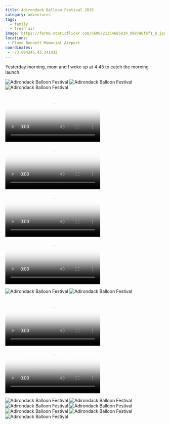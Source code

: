 ```yaml
---
title: Adirondack Balloon Festival 2015
category: adventures
tags:
  - family
  - fresh air
image: https://farm6.staticflickr.com/5690/21354685839_d98746f6f1_b.jpg
locations:
 - Floyd Bennett Memorial Airport
coordinates:
 - -73.604245,43.341432
---
```


Yesterday morning, mom and I woke up at 4:45 to catch the morning launch.

<div class="photos">
<img src="https://farm1.staticflickr.com/634/21550343211_d15c515f86_b.jpg" class="img-wide" alt="Adirondack Balloon Festival">
<img src="https://farm6.staticflickr.com/5807/20918828904_717db56fab_b.jpg" class="img-tall" alt="Adirondack Balloon Festival">
<img src="https://farm1.staticflickr.com/761/21353546370_2f2d5d8553_b.jpg" alt="Adirondack Balloon Festival">


<!-- tall video -->

<video src="https://www.flickr.com/photos/katydecorah/20920502963/play/site/48a22a95c5/" poster="https://farm6.staticflickr.com/5696/20920502963_48a22a95c5.jpg" controls="" class="img-fourths"></video> <video src="https://www.flickr.com/photos/katydecorah/20918858404/play/site/2472db735c/"  poster="https://farm1.staticflickr.com/646/20918858404_2472db735c_b.jpg" controls="" class="img-fourths"></video> <video src="https://www.flickr.com/photos/katydecorah/21354718679/play/site/9327a63bc5/" poster="https://farm1.staticflickr.com/645/21354718679_9327a63bc5_b.jpg" controls="" class="img-fourths"></video> <video src="https://www.flickr.com/photos/katydecorah/21354718809/play/site/5ff5787d3e/" poster="https://farm1.staticflickr.com/661/21354718809_5ff5787d3e_b.jpg" controls="" class="img-fourths"></video>

<img src="https://farm6.staticflickr.com/5690/21354685839_d98746f6f1_b.jpg" class="img-half" alt="Adirondack Balloon Festival">
<img src="https://farm6.staticflickr.com/5625/21541590785_96b3c90ba7_b.jpg" class="img-half" alt="Adirondack Balloon Festival">

<!-- video -->
<video src="https://www.flickr.com/photos/katydecorah/21354711029/play/hd/6e340d1a71/" poster="https://farm6.staticflickr.com/5785/21354711029_6e340d1a71_b.jpg" controls="" class="img-half"></video> <video src="https://www.flickr.com/photos/katydecorah/20920502883/play/hd/e66a945629/" poster="https://farm6.staticflickr.com/5733/20920502883_e66a945629_b.jpg" controls="" class="img-half"></video>

<img src="https://farm1.staticflickr.com/573/21530409792_3800c94419_b.jpg" class="img-half" alt="Adirondack Balloon Festival">
<img src="https://farm1.staticflickr.com/624/21541593415_41f0a236ca_b.jpg" class="img-half" alt="Adirondack Balloon Festival">


<img src="https://farm1.staticflickr.com/588/21515383966_c50d0bbeb2_b.jpg" alt="Adirondack Balloon Festival">

<img src="https://farm1.staticflickr.com/657/20920473113_94220982fd_b.jpg" class="img-wide" alt="Adirondack Balloon Festival">
<img src="https://farm6.staticflickr.com/5722/21354688239_d71ffe12f0_b.jpg" class="img-tall" alt="Adirondack Balloon Festival">

<img src="https://farm6.staticflickr.com/5835/21550339951_6aafc9820b_b.jpg" class="img-half" alt="Adirondack Balloon Festival">
<img src="https://farm6.staticflickr.com/5757/21353547320_67f0b40650_b.jpg" class="img-half" alt="Adirondack Balloon Festival">
</div>

